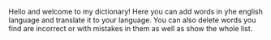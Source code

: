 Hello and welcome to my dictionary!
Here you can add words in yhe english language and translate it to your language.
You can also delete words you find are incorrect or with mistakes in them as well as show the whole list.
